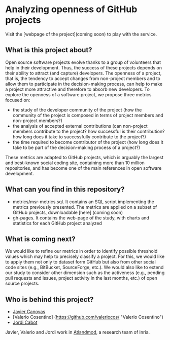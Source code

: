 Analyzing openness of GitHub projects
===============

Visit the [webpage of the project](coming soon) to play with the service.

What is this project about?
---------------------------

Open source software projects evolve thanks to a group of volunteers that help in their development. Thus, the success of these projects depends on their ability to attract (and
capture) developers. The openness of a project, that is, the tendency to accept changes from non-project members and to allow them to participate in the decision-making process,
can help to make a project more attractive and therefore to absorb new developers. To explore the openness of a software project, we propose three metrics focused on:
* the study of the developer community of the project (how the community of the project is composed in terms of project members and non-project members?)
* the analysis of accepted external contributions (can non-project members contribute to the project? how successful is their contribution? how long does it take to successfully contribute to the project?)
* the time required to become contributor of the project (how long does it take to be part of the decision-making process of a project?)

These metrics are adapted to GitHub projects, which is arguably the largest and best-known social coding site, containing more than 10 million repositories,
and has become one of the main references in open software development.


What can you find in this repository?
-------------------------------------

* metrics/msr-metrics.sql. It contains an SQL script implementing the metrics previously presented. The metrics are applied on a subset of GitHub projects, downloadable [here] (coming soon)
* gh-pages. It contains the web-page of the study, with charts and statistics for each GitHub project analyzed


What is coming next?
--------------------

We would like to refine our metrics in order to identify possible threshold values which may help to precisely classify a project. For this, we would like to apply them not only to dataset form GitHub but also from
other social code sites (e.g., BitBucket, SourceForge, etc.). We would also like to extend our study to consider other dimension such as the activeness (e.g., pending pull requests
and issues, project activity in the last months, etc.) of open source projects.

Who is behind this project?
---------------------------
* [Javier Canovas](http://github.com/jlcanovas/ "Javier Canovas")
* [Valerio Cosentino] (https://github.com/valeriocos/ "Valerio Cosentino")
* [Jordi Cabot](http://github.com/jcabot/ "Jordi Cabot")

Javier, Valerio and Jordi work in [Atlandmod](http://www.emn.fr/z-info/atlanmod), a research team of Inria.
